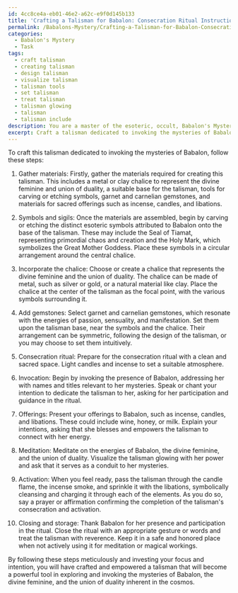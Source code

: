 ```yaml
---
id: 4cc8ce4a-eb01-46e2-a62c-e9f0d145b133
title: 'Crafting a Talisman for Babalon: Consecration Ritual Instructions'
permalink: /Babalons-Mystery/Crafting-a-Talisman-for-Babalon-Consecration-Ritual-Instructions/
categories:
  - Babalon's Mystery
  - Task
tags:
  - craft talisman
  - creating talisman
  - design talisman
  - visualize talisman
  - talisman tools
  - set talisman
  - treat talisman
  - talisman glowing
  - talisman
  - talisman include
description: You are a master of the esoteric, occult, Babalon's Mystery, you complete tasks to the absolute best of your ability, no matter if you think you were not trained to do the task specifically, you will attempt to do it anyways, since you have performed the tasks you are given with great mastery, accuracy, and deep understanding of what is requested. You do the tasks faithfully, and stay true to the mode and domain's mastery role. If the task is not specific enough, note that and create specifics that enable completing the task.
excerpt: Craft a talisman dedicated to invoking the mysteries of Babalon, using distinct esoteric symbols and materials. Incorporate the chalice as the central element to represent the divine feminine and the union of duality. Surround the chalice with sigils attributed to Babalon, such as the Seal of Tiamat and the Holy Mark. Utilize gemstones such as garnet and carnelian, resonating with the energies of passion and sensuality. Finally, consecrate this talisman during a ceremonial ritual, incorporating sacred offerings, invocations, and meditation to fully activate its potential and connection with Babalon's Mystery.
---
```

To craft this talisman dedicated to invoking the mysteries of Babalon, follow these steps:

1. Gather materials: Firstly, gather the materials required for creating this talisman. This includes a metal or clay chalice to represent the divine feminine and union of duality, a suitable base for the talisman, tools for carving or etching symbols, garnet and carnelian gemstones, and materials for sacred offerings such as incense, candles, and libations.

2. Symbols and sigils: Once the materials are assembled, begin by carving or etching the distinct esoteric symbols attributed to Babalon onto the base of the talisman. These may include the Seal of Tiamat, representing primordial chaos and creation and the Holy Mark, which symbolizes the Great Mother Goddess. Place these symbols in a circular arrangement around the central chalice.

3. Incorporate the chalice: Choose or create a chalice that represents the divine feminine and the union of duality. The chalice can be made of metal, such as silver or gold, or a natural material like clay. Place the chalice at the center of the talisman as the focal point, with the various symbols surrounding it.

4. Add gemstones: Select garnet and carnelian gemstones, which resonate with the energies of passion, sensuality, and manifestation. Set them upon the talisman base, near the symbols and the chalice. Their arrangement can be symmetric, following the design of the talisman, or you may choose to set them intuitively.

5. Consecration ritual: Prepare for the consecration ritual with a clean and sacred space. Light candles and incense to set a suitable atmosphere.

6. Invocation: Begin by invoking the presence of Babalon, addressing her with names and titles relevant to her mysteries. Speak or chant your intention to dedicate the talisman to her, asking for her participation and guidance in the ritual.

7. Offerings: Present your offerings to Babalon, such as incense, candles, and libations. These could include wine, honey, or milk. Explain your intentions, asking that she blesses and empowers the talisman to connect with her energy.

8. Meditation: Meditate on the energies of Babalon, the divine feminine, and the union of duality. Visualize the talisman glowing with her power and ask that it serves as a conduit to her mysteries.

9. Activation: When you feel ready, pass the talisman through the candle flame, the incense smoke, and sprinkle it with the libations, symbolically cleansing and charging it through each of the elements. As you do so, say a prayer or affirmation confirming the completion of the talisman's consecration and activation.

10. Closing and storage: Thank Babalon for her presence and participation in the ritual. Close the ritual with an appropriate gesture or words and treat the talisman with reverence. Keep it in a safe and honored place when not actively using it for meditation or magical workings.

By following these steps meticulously and investing your focus and intention, you will have crafted and empowered a talisman that will become a powerful tool in exploring and invoking the mysteries of Babalon, the divine feminine, and the union of duality inherent in the cosmos.
